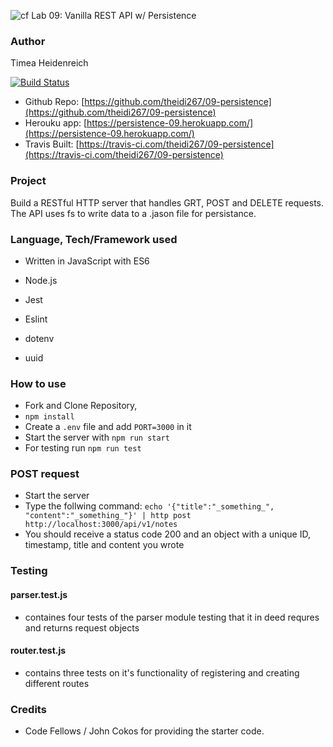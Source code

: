 ![cf](https://i.imgur.com/7v5ASc8.png) Lab 09: Vanilla REST API w/ Persistence

### Author

Timea Heidenreich

[![Build Status](https://travis-ci.com/theidi267/09-persistence.svg?branch=master)](https://travis-ci.com/theidi267/09-persistence)


- Github Repo: [https://github.com/theidi267/09-persistence](https://github.com/theidi267/09-persistence)
- Herouku app: [https://persistence-09.herokuapp.com/](https://persistence-09.herokuapp.com/)
- Travis Built: [https://travis-ci.com/theidi267/09-persistence](https://travis-ci.com/theidi267/09-persistence)



### Project

Build a RESTful HTTP server that handles GRT, POST and DELETE requests. The  API uses fs to write data to a .jason file for persistance.



### Language, Tech/Framework used

* Written in JavaScript with ES6

* Node.js
* Jest
* Eslint
* dotenv
* uuid

### How to use

- Fork and Clone Repository,
- ```npm install```
- Create a ```.env``` file and add ```PORT=3000``` in it
- Start the server with ```npm run start```
- For testing run ```npm run test```

### POST request

- Start the server
- Type the follwing command: ```echo '{"title":"_something_", "content":"_something_"}' | http post http://localhost:3000/api/v1/notes```
- You should receive a status code 200 and an object with a unique ID, timestamp, title and content you wrote

### Testing

#### parser.test.js 
- containes four tests of the parser module testing that it in deed requres and returns request objects

#### router.test.js
- contains three tests on it's functionality of registering and creating different routes


### Credits

* Code Fellows / John Cokos for providing the starter code.
